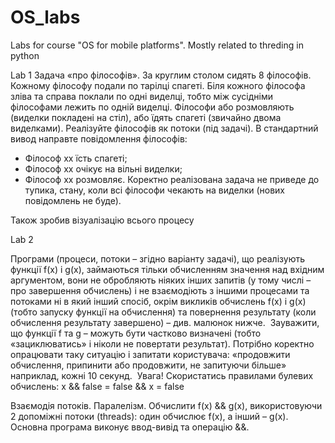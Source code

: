 # OS_labs
Labs for course "OS for mobile platforms". Mostly related to threding in python

Lab 1
Задача «про філософів». За круглим столом сидять 8 філософів. Кожному
філософу подали по тарілці спагеті. Біля кожного філософа зліва та справа поклали по
одні виделці, тобто між сусідніми філософами лежить по одній виделці.
Філософи або розмовляють (виделки покладені на стіл), або їдять спагеті (звичайно
двома виделками).
Реалізуйте філософів як потоки (під задачі). В стандартний вивод направте
повідомлення філософів:
- Філософ хх їсть спагеті;
- Філософ хх очікує на вільні виделки;
- Філософ хх розмовляє.
Коректно реалізована задача не приведе до тупика, стану, коли всі філософи
чекають на виделки (нових повідомлень не буде).

Також зробив візуалізацію всього процесу 

Lab 2

Програми (процеси, потоки – згідно варіанту задачі), що реалізують функції f(x) і g(x),
займаються тільки обчисленням значення над вхідним аргументом, вони не обробляють
ніяких інших запитів (у тому числі – про завершення обчислень) і не взаємодіють з
іншими процесами та потоками ні в який інший спосіб, окрім викликів обчислень f(x) і
g(x) (тобто запуску функції на обчислення) та повернення результату (коли обчислення
результату завершено) – див. малюнок нижче.
 Зауважити, що функції f та g – можуть бути частково визначені (тобто «зациклюватись»
і ніколи не повертати результат). Потрібно коректно опрацювати таку ситуацію і
запитати користувача: «продовжити обчислення, припинити або продовжити, не
запитуючи більше» наприклад, кожні 10 секунд.
 Увага! Скористатись правилами булевих обчислень:
x && false = false && x = false

Взаємодія потоків. Паралелізм. Обчислити f(x) &amp;&amp; g(x), використовуючи 2
допоміжні потоки (threads): один обчислює f(x), а інший – g(x). Основна програма виконує
ввод-вивід та операцію &amp;&amp;.
